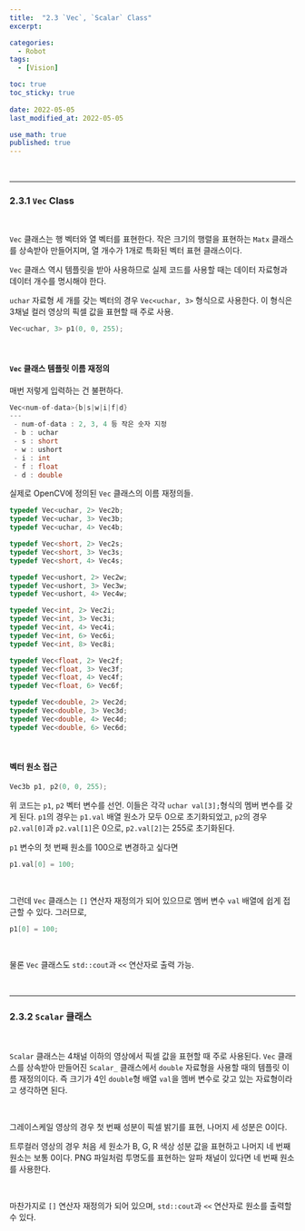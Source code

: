 ```yaml
---
title:  "2.3 `Vec`, `Scalar` Class"
excerpt: 

categories:
  - Robot
tags:
  - [Vision]

toc: true
toc_sticky: true
 
date: 2022-05-05
last_modified_at: 2022-05-05

use_math: true
published: true
---
```


<br>

***

### 2.3.1 `Vec` Class 

<br>

`Vec` 클래스는 행 벡터와 열 벡터를 표현한다. 작은 크기의 행렬을 표현하는 `Matx` 클래스를 상속받아 만들어지며, 열 개수가 1개로 특화된 벡터 표현 클래스이다.

`Vec` 클래스 역시 템플릿을 받아 사용하므로 실제 코드를 사용할 때는 데이터 자료형과 데이터 개수를 명시해야 한다.

`uchar` 자료형 세 개를 갖는 벡터의 경우 `Vec<uchar, 3>` 형식으로 사용한다. 이 형식은 3채널 컬러 영상의 픽셀 값을 표현할 때 주로 사용.

```cpp
Vec<uchar, 3> p1(0, 0, 255);
```

<br>

#### `Vec` 클래스 템플릿 이름 재정의

매번 저렇게 입력하는 건 불편하다.

```cpp
Vec<num-of-data>{b|s|w|i|f|d}
---
 - num-of-data : 2, 3, 4 등 작은 숫자 지정
 - b : uchar
 - s : short
 - w : ushort
 - i : int
 - f : float
 - d : double
```

실제로 OpenCV에 정의된 `Vec` 클래스의 이름 재정의들.

```cpp
typedef Vec<uchar, 2> Vec2b;
typedef Vec<uchar, 3> Vec3b;
typedef Vec<uchar, 4> Vec4b;

typedef Vec<short, 2> Vec2s;
typedef Vec<short, 3> Vec3s;
typedef Vec<short, 4> Vec4s;

typedef Vec<ushort, 2> Vec2w;
typedef Vec<ushort, 3> Vec3w;
typedef Vec<ushort, 4> Vec4w;

typedef Vec<int, 2> Vec2i;
typedef Vec<int, 3> Vec3i;
typedef Vec<int, 4> Vec4i;
typedef Vec<int, 6> Vec6i;
typedef Vec<int, 8> Vec8i;

typedef Vec<float, 2> Vec2f;
typedef Vec<float, 3> Vec3f;
typedef Vec<float, 4> Vec4f;
typedef Vec<float, 6> Vec6f;

typedef Vec<double, 2> Vec2d;
typedef Vec<double, 3> Vec3d;
typedef Vec<double, 4> Vec4d;
typedef Vec<double, 6> Vec6d;
```

<br>

#### 벡터 원소 접근

```cpp
Vec3b p1, p2(0, 0, 255);
```

위 코드는 `p1`, `p2` 벡터 변수를 선언. 이들은 각각 `uchar val[3];`형식의 멤버 변수를 갖게 된다. `p1`의 경우는 `p1.val` 배열 원소가 모두 0으로 초기화되었고, `p2`의 경우 `p2.val[0]`과 `p2.val[1]`은 0으로, `p2.val[2]`는 255로 초기화된다.

`p1` 변수의 첫 번째 원소를 100으로 변경하고 싶다면

```cpp
p1.val[0] = 100;
```

<br>

그런데 `Vec` 클래스는 `[]` 연산자 재정의가 되어 있으므로 멤버 변수 `val` 배열에 쉽게 접근할 수 있다. 그러므로,

```cpp
p1[0] = 100;
```

<br>

물론 `Vec` 클래스도 `std::cout`과 `<<` 연산자로 출력 가능.

<br>

***

### 2.3.2 `Scalar` 클래스

<br>

`Scalar` 클래스는 4채널 이하의 영상에서 픽셀 값을 표현할 때 주로 사용된다. `Vec` 클래스를 상속받아 만들어진 `Scalar_` 클래스에서 `double` 자료형을 사용할 때의 템플릿 이름 재정의이다. 즉 크기가 4인 `double`형 배열 `val`을 멤버 변수로 갖고 있는 자료형이라고 생각하면 된다.

<br>

그레이스케일 영상의 경우 첫 번째 성분이 픽셀 밝기를 표현, 나머지 세 성분은 0이다.

트루컬러 영상의 경우 처음 세 원소가 B, G, R 색상 성분 값을 표현하고 나머지 네 번째 원소는 보통 0이다. PNG 파일처럼 투명도를 표현하는 알파 채널이 있다면 네 번째 원소를 사용한다.

<br>

마찬가지로 `[]` 연산자 재정의가 되어 있으며, `std::cout`과 `<<` 연산자로 원소를 출력할 수 있다.
